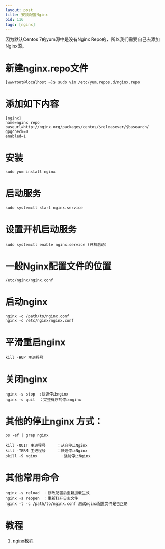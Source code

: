 ```yaml
---
layout: post
title: 安装配置Nginx
pid: 116
tags: [nginx]
---
```


因为默认Centos 7的yum源中是没有Nginx Repo的，所以我们需要自己去添加Nginx源。

# 新建nginx.repo文件

    [wwwroot@localhost ~]$ sudo vim /etc/yum.repos.d/nginx.repo

# 添加如下内容
    [nginx]
    name=nginx repo
    baseurl=http://nginx.org/packages/centos/$releasever/$basearch/
    gpgcheck=0
    enabled=1

# 安装
    sudo yum install nginx

# 启动服务
    sudo systemctl start nginx.service

# 设置开机启动服务
    sudo systemctl enable nginx.service (开机启动)

# 一般Nginx配置文件的位置
    /etc/nginx/nginx.conf

# 启动nginx
    nginx -c /path/to/nginx.conf
    nginx -c /etc/nginx/nginx.conf

# 平滑重启nginx
    kill -HUP 主进程号

# 关闭nginx
    nginx -s stop  :快速停止nginx
    nginx -s quit  ：完整有序的停止nginx

# 其他的停止nginx 方式：

    ps -ef | grep nginx

    kill -QUIT 主进程号     ：从容停止Nginx
    kill -TERM 主进程号     ：快速停止Nginx
    pkill -9 nginx          ：强制停止Nginx

# 其他常用命令
    nginx -s reload  ：修改配置后重新加载生效
    nginx -s reopen  ：重新打开日志文件
    nginx -t -c /path/to/nginx.conf 测试nginx配置文件是否正确
    
    
# 教程

1. [nginx教程](https://love2.io/@hfpp2012/doc/nginx-tutorial)

